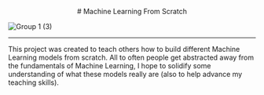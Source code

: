 <p align="center">
# Machine Learning From Scratch
  
![Group 1 (3)](https://user-images.githubusercontent.com/94305488/143724601-5a48bdb0-47f1-4bec-b09f-7adc486e459d.png)

---
This project was created to teach others how to build different Machine Learning models from scratch. All to often people get abstracted away from the fundamentals of Machine Learning, 
I hope to solidify some understanding of what these models really are (also to help advance my teaching skills).
</p>
